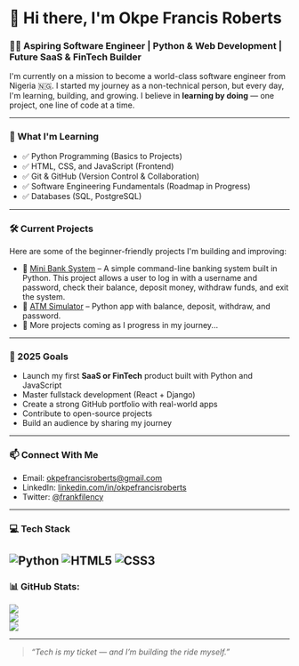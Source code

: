 # 👋 Hi there, I'm Okpe Francis Roberts

### 🧑‍💻 Aspiring Software Engineer | Python & Web Development | Future SaaS & FinTech Builder

I'm currently on a mission to become a world-class software engineer from Nigeria 🇳🇬. I started my journey as a non-technical person, but every day, I'm learning, building, and growing. I believe in **learning by doing** — one project, one line of code at a time.

---

### 🚀 What I'm Learning
- ✅ Python Programming (Basics to Projects)
- ✅ HTML, CSS, and JavaScript (Frontend)
- ✅ Git & GitHub (Version Control & Collaboration)
- ✅ Software Engineering Fundamentals (Roadmap in Progress)
- ✅ Databases (SQL, PostgreSQL)

---

### 🛠️ Current Projects
Here are some of the beginner-friendly projects I'm building and improving:

- 🏦 [Mini Bank System](https://github.com/OkpeFrancisRoberts/mini-bank-system) – A simple command-line banking system built in Python. This project allows a user to log in with a username and password, check their balance, deposit money, withdraw funds, and exit the system.
- 🔐 [ATM Simulator](https://github.com/OkpeFrancisRoberts/atm-simulator) – Python app with balance, deposit, withdraw, and password.
- 📁 More projects coming as I progress in my journey...

---

### 🎯 2025 Goals
- Launch my first **SaaS or FinTech** product built with Python and JavaScript
- Master fullstack development (React + Django)
- Create a strong GitHub portfolio with real-world apps
- Contribute to open-source projects
- Build an audience by sharing my journey

---

### 📫 Connect With Me
- Email: [okpefrancisroberts@gmail.com](mailto:okpefrancisroberts@gmai.com)
- LinkedIn: [linkedin.com/in/okpefrancisroberts](https://linkedin.com)
- Twitter: [@frankfilency](https://twitter.com)

---

### 💻 Tech Stack
![Python](https://img.shields.io/badge/python-3670A0?style=for-the-badge&logo=python&logoColor=ffdd54) ![HTML5](https://img.shields.io/badge/html5-%23E34F26.svg?style=for-the-badge&logo=html5&logoColor=white) ![CSS3](https://img.shields.io/badge/css3-%231572B6.svg?style=for-the-badge&logo=css3&logoColor=white)
---

### 📊 GitHub Stats:
![](https://github-readme-stats.vercel.app/api?username=OkpeFrancisRoberts&theme=dark&hide_border=false&include_all_commits=false&count_private=false)<br/>
![](https://nirzak-streak-stats.vercel.app/?user=OkpeFrancisRoberts&theme=dark&hide_border=false)<br/>
![](https://github-readme-stats.vercel.app/api/top-langs/?username=OkpeFrancisRoberts&theme=dark&hide_border=false&include_all_commits=false&count_private=false&layout=compact)

---

> _“Tech is my ticket — and I’m building the ride myself.”_

